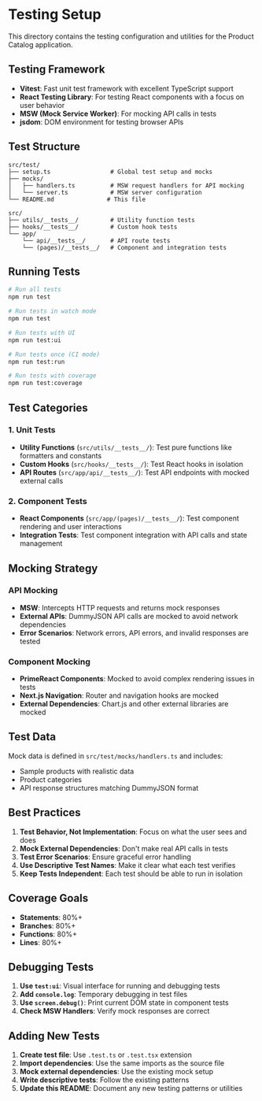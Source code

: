 # Testing Setup

This directory contains the testing configuration and utilities for the Product Catalog application.

## Testing Framework

- **Vitest**: Fast unit test framework with excellent TypeScript support
- **React Testing Library**: For testing React components with a focus on user behavior
- **MSW (Mock Service Worker)**: For mocking API calls in tests
- **jsdom**: DOM environment for testing browser APIs

## Test Structure

```
src/test/
├── setup.ts                 # Global test setup and mocks
├── mocks/
│   ├── handlers.ts          # MSW request handlers for API mocking
│   └── server.ts            # MSW server configuration
└── README.md               # This file

src/
├── utils/__tests__/         # Utility function tests
├── hooks/__tests__/         # Custom hook tests
└── app/
    └── api/__tests__/       # API route tests
    └── (pages)/__tests__/   # Component and integration tests
```

## Running Tests

```bash
# Run all tests
npm run test

# Run tests in watch mode
npm run test

# Run tests with UI
npm run test:ui

# Run tests once (CI mode)
npm run test:run

# Run tests with coverage
npm run test:coverage
```

## Test Categories

### 1. Unit Tests
- **Utility Functions** (`src/utils/__tests__/`): Test pure functions like formatters and constants
- **Custom Hooks** (`src/hooks/__tests__/`): Test React hooks in isolation
- **API Routes** (`src/app/api/__tests__/`): Test API endpoints with mocked external calls

### 2. Component Tests
- **React Components** (`src/app/(pages)/__tests__/`): Test component rendering and user interactions
- **Integration Tests**: Test component integration with API calls and state management

## Mocking Strategy

### API Mocking
- **MSW**: Intercepts HTTP requests and returns mock responses
- **External APIs**: DummyJSON API calls are mocked to avoid network dependencies
- **Error Scenarios**: Network errors, API errors, and invalid responses are tested

### Component Mocking
- **PrimeReact Components**: Mocked to avoid complex rendering issues in tests
- **Next.js Navigation**: Router and navigation hooks are mocked
- **External Dependencies**: Chart.js and other external libraries are mocked

## Test Data

Mock data is defined in `src/test/mocks/handlers.ts` and includes:
- Sample products with realistic data
- Product categories
- API response structures matching DummyJSON format

## Best Practices

1. **Test Behavior, Not Implementation**: Focus on what the user sees and does
2. **Mock External Dependencies**: Don't make real API calls in tests
3. **Test Error Scenarios**: Ensure graceful error handling
4. **Use Descriptive Test Names**: Make it clear what each test verifies
5. **Keep Tests Independent**: Each test should be able to run in isolation

## Coverage Goals

- **Statements**: 80%+
- **Branches**: 80%+
- **Functions**: 80%+
- **Lines**: 80%+

## Debugging Tests

1. **Use `test:ui`**: Visual interface for running and debugging tests
2. **Add `console.log`**: Temporary debugging in test files
3. **Use `screen.debug()`**: Print current DOM state in component tests
4. **Check MSW Handlers**: Verify mock responses are correct

## Adding New Tests

1. **Create test file**: Use `.test.ts` or `.test.tsx` extension
2. **Import dependencies**: Use the same imports as the source file
3. **Mock external dependencies**: Use the existing mock setup
4. **Write descriptive tests**: Follow the existing patterns
5. **Update this README**: Document any new testing patterns or utilities
